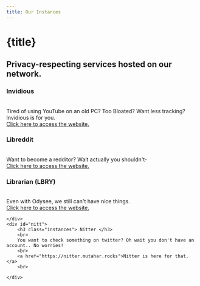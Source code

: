 ```yaml
---
title: Our Instances
---
```

# {title}
## Privacy-respecting services hosted on our network.

<div class="centreofattention">
    
</div>
<div class="card">
    <div id="inv">
        <h3 class="instances"> Invidious </h3>
        <br>
        Tired of using YouTube on an old PC? Too Bloated? Want less tracking? Invidious is for you.
        <br>
        <a href="https://invidious.mutahar.rocks">Click here to access the website.</a>
        <br>
    </div>
    <div id="libr">
        <h3 class="instances"> Libreddit </h3>
        <br>
        Want to become a redditor? Wait actually you shouldn't- 
        <br>
        <a href="https://libreddit.mutahar.rocks">Click here to access the website.</a>
        <br>
    </div>
    <div id="lbry">
        <h3 class="instances"> Librarian (LBRY)</h3>
        <br>
        Even with Odysee, we still can't have nice things.
        <br>
        <a href="https://lbry.mutahar.rocks">Click here to access the website.</a>
        <br>
        
    </div>
    <div id="nitt">                                                                                                  
        <h3 class="instances"> Nitter </h3>                                                                 
        <br>                                                                                                         
        You want to check something on twitter? Oh wait you don't have an account.. No worries! 
        <br>                                                                                                         
        <a href="https://nitter.mutahar.rocks">Nitter is here for that.</a>                                   
        <br>                                                                                                         
                                                                                                                     
    </div>
</div>
<script lang="ts">
    import "../assets/global.css"
</script>
